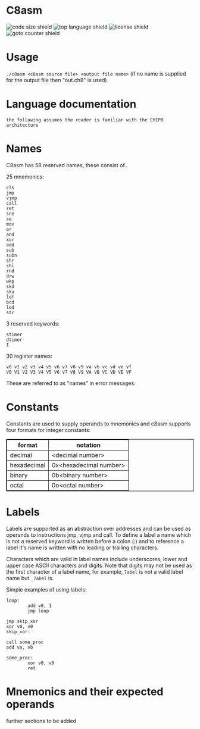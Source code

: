 # C8asm
![code size shield](https://img.shields.io/github/languages/code-size/c99zealot/c8asm?style=plastic)
![top language shield](https://img.shields.io/github/languages/top/c99zealot/c8asm?label=C&style=plastic)
![license shield](https://img.shields.io/github/license/c99zealot/c8asm?style=plastic)
![goto counter shield](https://img.shields.io/github/search/c99zealot/c8asm/goto?style=plastic)

# Usage
`./c8asm <c8asm source file> <output file name>` (if no name is supplied for the output file then "out.ch8" is used)

# Language documentation
`the following assumes the reader is familiar with the CHIP8 architecture`

# Names
C8asm has 58 reserved names, these consist of..

25 mnemonics:
```
cls
jmp
vjmp
call
ret
sne
se
mov
or
and
xor
add
sub
subn
shr
shl
rnd
drw
wkp
skd
sku
ldf
bcd
lod
str
```

3 reserved keywords:
```
stimer
dtimer
I
```

30 register names:
```
v0 v1 v2 v3 v4 v5 v6 v7 v8 v9 va vb vc vd ve vf
V0 V1 V2 V3 V4 V5 V6 V7 V8 V9 VA VB VC VD VE VF
```

These are referred to as "names" in error messages.

# Constants
Constants are used to supply operands to mnemonics and c8asm supports four formats for integer constants:

<table style="width:100%;border:1px solid black">
        <tr>
                <th style="border:1px solid black">format</th>
                <th style="border:1px solid black">notation</th>
        </tr>
        <tr>
                <td style="border:1px solid black">decimal</td>
                <td style="border:1px solid black">&ltdecimal number&gt</td>
        </tr>
        <tr>
                <td style="border:1px solid black">hexadecimal</td>
                <td style="border:1px solid black">0x&lthexadecimal number&gt</td>
        </tr>
        <tr>
                <td style="border:1px solid black">binary</td>
                <td style="border:1px solid black">0b&ltbinary number&gt</td>
        </tr>
        <tr>
                <td style="border:1px solid black">octal</td>
                <td style="border:1px solid black">0o&ltoctal number&gt</td>
        </tr>
</table>

# Labels
Labels are supported as an abstraction over addresses and can be used as operands to instructions jmp, vjmp and call.
To define a label a name which is not a reserved keyword is written before a colon (:) and to reference a label it's
name is written with no leading or trailing characters.

Characters which are valid in label names include underscores, lower and upper case ASCII characters and digits. Note
that digits may not be used as the first character of a label name, for example, `7abel` is not a valid label name but
`_7abel` is.

Simple examples of using labels:
```
loop:
        add v0, 1
        jmp loop
```
```
jmp skip_xor
xor v0, v0
skip_xor:
```
```
call some_proc
add va, vb

some_proc:
        xor v0, v0
        ret
```

# Mnemonics and their expected operands
further sections to be added

